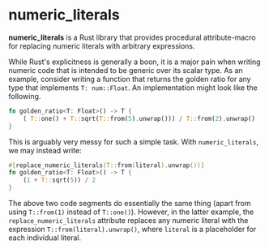 numeric_literals
================

**numeric_literals** is a Rust library that provides  procedural attribute-macro for replacing numeric literals
with arbitrary expressions.

While Rust's explicitness is generally a boon, it is a major pain when writing numeric
code that is intended to be generic over its scalar type. As an example, consider
writing a function that returns the golden ratio for any type that implements `T: num::Float`.
An implementation might look like the following.

```rust
fn golden_ratio<T: Float>() -> T {
    ( T::one() + T::sqrt(T::from(5).unwrap())) / T::from(2).unwrap()
}
```

This is arguably very messy for such a simple task. With `numeric_literals`, we may
instead write:

```rust
#[replace_numeric_literals(T::from(literal).unwrap())]
fn golden_ratio<T: Float>() -> T {
    (1 + T::sqrt(5)) / 2
}
```

The above two code segments do essentially the same thing
(apart from using `T::from(1)` instead of `T::one()`). However, in the latter example,
the `replace_numeric_literals` attribute replaces any numeric literal with the expression
`T::from(literal).unwrap()`, where `literal` is a placeholder for each individual literal.